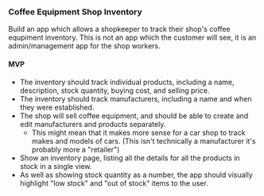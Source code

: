 ### Coffee Equipment Shop Inventory

Build an app which allows a shopkeeper to track their shop's coffee equpiment inventory. This is not an app which the customer will see, it is an admin/management app for the shop workers.

#### MVP

* The inventory should track individual products, including a name, description, stock quantity, buying cost, and selling price.
* The inventory should track manufacturers, including a name and when they were established.
* The shop will sell coffee equipment, and should be able to create and edit manufacturers and products separately.
  * This might mean that it makes more sense for a car shop to track makes and models of cars. (This isn't technically a manufacturer it's probably more a "retailer") 
* Show an inventory page, listing all the details for all the products in stock in a single view.
* As well as showing stock quantity as a number, the app should visually highlight "low stock" and "out of stock" items to the user.
